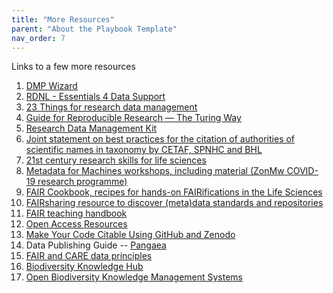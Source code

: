 ```yaml
---
title: "More Resources"
parent: "About the Playbook Template"
nav_order: 7
---
```


Links to a few more resources

1. [DMP Wizard](https://researchers.dsw.elixir-europe.org/wizard/)
2. [RDNL - Essentials 4 Data Support](https://researchdata.nl/en/training-2/)
3. [23 Things for research data management](https://23things.sites.uu.nl/)
4. [Guide for Reproducible Research — The Turing Way](https://the-turing-way.netlify.app/reproducible-research/reproducible-research.html)
5. [Research Data Management Kit](https://rdmkit.elixir-europe.org/)
6. [Joint statement on best practices for the citation of authorities of scientific names in taxonomy by CETAF, SPNHC and BHL](https://doi.org/10.3897/rio.8.e94338)
7. [21st century research skills for life sciences](https://pfern.github.io/OSODOS/gitbook/)
8. [Metadata for Machines workshops, including material (ZonMw COVID-19 research programme)](https://osf.io/bhzf8/)
9. [FAIR Cookbook, recipes for hands-on FAIRifications in the Life Sciences](https://w3id.org/faircookbook)
10. [FAIRsharing resource to discover (meta)data standards and repositories](https://fairsharing.org/)
11. [FAIR teaching handbook](https://fairsfair.gitbook.io/fair-teaching-handbook/)
12. [Open Access Resources](https://www.openaccess.nl/en)
13. [Make Your Code Citable Using GitHub and Zenodo](https://github.com/OpenScienceMOOC/Module-5-Open-Research-Software-and-Open-Source/blob/master/content_development/Task_2.md)
14. Data Publishing Guide -- [Pangaea](https://www.pangaea.de/submit/#tutorial)
15. [FAIR and CARE data principles](https://mackenziedatastream.ca/en/article/fair-and-care-data-principles)
16. [Biodiversity Knowledge Hub](https://biodiversityknowledgehub.eu/)
17. [ Open Biodiversity Knowledge Management Systems](https://openbiodiv.net/)
